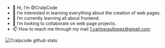 - 👋 Hi, I’m @CralpCode
- 👀 I’m interested in learning everything about the creation of web pages.
- 🌱 I’m currently learning all about frontend. 
- 💞️ I’m looking to collaborate on web page projects.
- 📫 How to reach me through my mail 1.carlosraullopez@gmail.com

<!---
CralpCode/CralpCode is a ✨ special ✨ repository because its `README.md` (this file) appears on your GitHub profile.
You can click the Preview link to take a look at your changes.
--->
![Cralpcode github stats](https://github-readme-stats.vercel.app/api?username=cralpcode)
